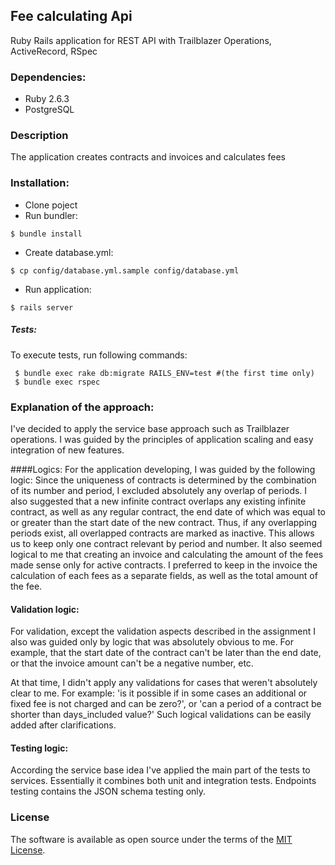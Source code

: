 ## Fee calculating Api
Ruby Rails application for REST API with Trailblazer Operations,
ActiveRecord, RSpec
### Dependencies:
- Ruby 2.6.3
- PostgreSQL

### Description
The application creates contracts and invoices and calculates fees

### Installation:
- Clone poject
- Run bundler:

 ```shell
 $ bundle install
 ```
- Create database.yml:
```shell
$ cp config/database.yml.sample config/database.yml
```

- Run application:

 ```shell
 $ rails server
 ```

##### Tests:
To execute tests, run following commands:
 
```shell
 $ bundle exec rake db:migrate RAILS_ENV=test #(the first time only)
 $ bundle exec rspec
```

### Explanation of the approach:
I've decided to apply the service base approach such as Trailblazer operations.
I was guided by the principles of application scaling and easy integration of new features. 

####Logics:
For the application developing, I was guided by the following logic:
Since the uniqueness of contracts is determined by the combination of its number and period, I excluded absolutely any overlap of periods.
I also suggested that a new infinite contract overlaps any existing infinite contract, 
as well as any regular contract, the end date of which was equal to or greater than the start date of the new contract.
Thus, if any overlapping periods exist, all overlapped contracts are marked as inactive.
This allows us to keep only one contract relevant by period and number.
It also seemed logical to me that creating an invoice and calculating the amount of the fees made sense only for active contracts.
I preferred to keep in the invoice the calculation of each fees as a separate fields, as well as the total amount of the fee.

#### Validation logic:
For validation, except the validation aspects described in the assignment I also was guided only 
by logic that was absolutely obvious to me.
For example, that the start date of the contract can't be later than the end date,
or that the invoice amount can't be a negative number, etc.

At that time, I didn't apply any validations for cases that weren't absolutely clear to me. 
For example: 'is it possible if in some cases an additional or fixed fee is not charged and can be zero?',
or 'can a period of a contract be shorter than days_included value?' 
Such logical validations can be easily added after clarifications. 

#### Testing logic:
According the service base idea I've applied the main part of the tests to services.
Essentially it combines both unit and integration tests. 
Endpoints testing contains the JSON schema testing only.
### License

The software is available as open source under the terms of the [MIT License](http://opensource.org/licenses/MIT).
